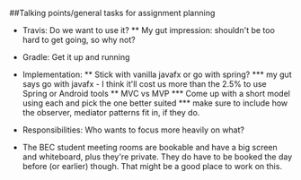 ##Talking points/general tasks for assignment planning

* Travis: Do we want to use it?
** My gut impression: shouldn't be too hard to get going, so why not?
* Gradle: Get it up and running
* Implementation:
** Stick with vanilla javafx or go with spring?
*** my gut says go with javafx - I think it'll cost us more than the 2.5% to use Spring or Android tools
** MVC vs MVP
*** Come up with a short model using each and pick the one better suited
*** make sure to include how the observer, mediator patterns fit in, if they do.
* Responsibilities: Who wants to focus more heavily on what?

*  The BEC student meeting rooms are bookable and have a big screen and whiteboard, plus they're private. They do have to be booked the day before (or earlier) though. That might be a good place to work on this.